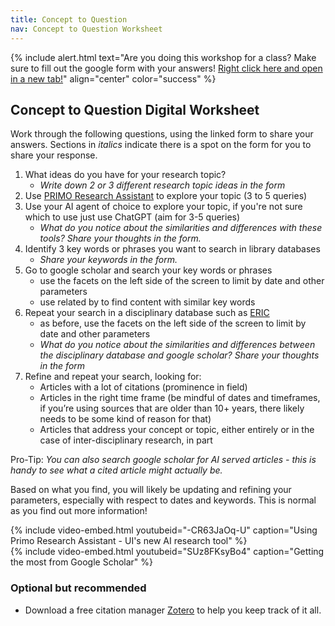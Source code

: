 ```yaml
---
title: Concept to Question
nav: Concept to Question Worksheet
---
```

{% include alert.html text="Are you doing this workshop for a class? Make sure to fill out the google form with your answers! [Right click here and open in a new tab!](https://docs.google.com/forms/d/e/1FAIpQLSdCQOkO_333XKPdP6d9TG-jmZw8VbW-uHrTBAATWQI6Q9nk9Q/viewform?usp=sharing&ouid=112866992831532553930)" align="center" color="success" %}

## Concept to Question Digital Worksheet

Work through the following questions, using the linked form to share your answers. Sections in _italics_ indicate there is a spot on the form for you to share your response. 

1. What ideas do you have for your research topic? 
	- _Write down 2 or 3 different research topic ideas in the form_
1. Use [PRIMO Research Assistant](https://alliance-uidaho.primo.exlibrisgroup.com/discovery/researchAssistant?vid=01ALLIANCE_UID%3AUID) to explore your topic (3 to 5 queries)
3. Use your AI agent of choice to explore your topic, if you're not sure which to use just use ChatGPT (aim for 3-5 queries) 
	- _What do you notice about the similarities and differences with these tools? Share your thoughts in the form._ 
1. Identify 3 key words or phrases you want to search in library databases 
	- _Share your keywords in the form._
1. Go to google scholar and search your key words or phrases
	- use the facets on the left side of the screen to limit by date and other parameters
	- use related by to find content with similar key words
1. Repeat your search in a disciplinary database such as [ERIC](https://www.proquest.com/eric)
	- as before, use the facets on the left side of the screen to limit by date and other parameters 
	- _What do you notice about the similarities and differences between the disciplinary database and google scholar? Share your thoughts in the form_
1. Refine and repeat your search, looking for:
	- Articles with a lot of citations (prominence in field)
	- Articles in the right time frame (be mindful of dates and timeframes, if you’re using sources that are older than 10+ years, there likely needs to be some kind of reason for that)
	- Articles that address your concept or topic, either entirely or in the case of inter-disciplinary research, in part 

Pro-Tip: _You can also search google scholar for AI served articles - this is handy to see what a cited article might actually be._

Based on what you find, you will likely be updating and refining your parameters, especially with respect to dates and keywords. This is normal as you find out more information!

{% include video-embed.html youtubeid="-CR63JaOq-U" caption="Using Primo Research Assistant - UI's new AI research tool" %}
<br>
{% include video-embed.html youtubeid="SUz8FKsyBo4" caption="Getting the most from Google Scholar" %}

### Optional but recommended 
- Download a free citation manager [Zotero](https://Zotero.org) to help you keep track of it all. 





